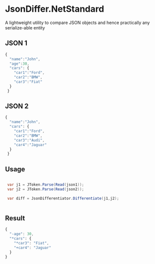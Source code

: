 # JsonDiffer.NetStandard
A lightweight utility to compare JSON objects and hence practically any serialize-able entity


## JSON 1
```javascript
{
  "name":"John",
  "age":30,
  "cars": {
    "car1":"Ford",
    "car2":"BMW",
    "car3":"Fiat"
  }
 }
```

## JSON 2
```javascript
{
  "name":"John",
  "cars": {
    "car1":"Ford",
    "car2":"BMW",
    "car3":"Audi",
    "car4":"Jaguar"
  }
 }
```

## Usage 
```csharp

 var j1 = JToken.Parse(Read(json1));
 var j2 = JToken.Parse(Read(json2));
 
 var diff = JsonDifferentiator.Differentiate(j1,j2);
 
```

## Result 
```javascript
{
  "-age": 30,
  "*cars": {
    "*car3": "Fiat",
    "+car4": "Jaguar"
  }
}
```
